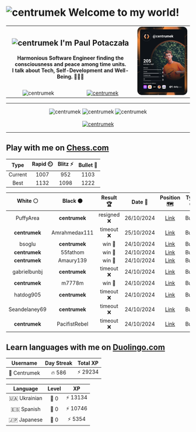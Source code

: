<h1>
  <img
    src="https://emojis.slackmojis.com/emojis/images/1531849430/4246/blob-sunglasses.gif"
    width="30"
    alt="centrumek"
  />
  Welcome to my world!
</h1>

<table>
  <tbody>
    <tr>
      <td align="center" width="70%" colspan="2">
        <h2>
          <img
            src="https://raw.githubusercontent.com/MartinHeinz/MartinHeinz/master/wave.gif"
            width="30px"
            alt="centrumek"
          />
          I'm Paul Potaczała
        </h2>
        <h4>
          Harmonious Software Engineer finding the consciousness and peace among time units.
          <br/>
          I talk about Tech, Self-Development and Well-Being. 🌿🧘🚀
        </h4>
      </td>
      <td width="30%" rowspan="2">
        <a href="https://app.daily.dev/centrumek">
          <img
            src="./devcard.svg"
            alt="centrumek"
          />
        </a>
      </td>
    </tr>
    <tr align="center">
      <td>
        <img
          src="https://komarev.com/ghpvc/?username=centrumek&label=visitors&color=0e75b6&style=flat"
          alt="centrumek"
        >
      </td>
      <td>
        <a href="https://stackoverflow.com/users/14496012/centrumek">
          <img
            src="https://stackoverflow.com/users/flair/14496012.png?theme=dark"
            alt="centrumek"
          >
        </a>
      </td>
    </tr>
  </tbody>
</table>

---
<div align="center">
  <img 
    src="https://github-readme-stats.vercel.app/api?username=centrumek&show_icons=true&count_private=true&theme=dark&hide_border=true&hide=issues,contribs&bg_color=00000000"
    alt="centrumek"
  />
  <img
    src="https://github-readme-stats.vercel.app/api/top-langs/?username=centrumek&layout=compact&hide_border=true&theme=dark&bg_color=00000000&langs_count=6&exclude_repo=air-statistic-app"
    alt="centrumek"
  />
  <img 
    src="https://github-readme-streak-stats.herokuapp.com?user=centrumek&theme=dark&hide_border=true&background=FFFFFF00"
    alt="centrumek"
  />
  <br/>
  <br/>
  <a href="https://www.buymeacoffee.com/centrumek">
    <img
      src="https://cdn.buymeacoffee.com/buttons/v2/default-orange.png"
      height="50"
      width="210"
      alt="centrumek"
    />
  </a>
</div>

---

## Play with me on [Chess.com](https://www.chess.com/member/centrumek)

<div align="center">
<!--START_SECTION:chessStats-->
<!-- Automatically generated with https://github.com/Balastrong/chess-stats-action -->

| Type | Rapid ⏲️ | Blitz ⚡ | Bullet 🔫 |
|:---:|:---:|:---:|:---:|
| Current | 1007 | 952 | 1103 |
| Best | 1132 | 1098 | 1222 |

| White ⚪ | Black ⚫ | Result 🏆 | Date 📅 | Position 🗺️ | Type 🕕 |
|:---:|:---:|:---:|:---:|:---:|:---:|
| PuffyArea | **centrumek** | resigned ❌ | 26/10/2024 | <a href="http://www.ee.unb.ca/cgi-bin/tervo/fen.pl?select=4k3/p7/7p/1p3p2/8/2P4P/P1R2PP1/6K1 b - -">Link</a> | Bullet |
| **centrumek** | Amrahmedax111 | timeout ❌ | 25/10/2024 | <a href="http://www.ee.unb.ca/cgi-bin/tervo/fen.pl?select=6r1/1bp1k1P1/1p4B1/pPpP3R/2Pb2P1/8/5r2/1K1R4 w - -">Link</a> | Bullet |
| bsoglu | **centrumek** | win 🥇 | 24/10/2024 | <a href="http://www.ee.unb.ca/cgi-bin/tervo/fen.pl?select=8/p6P/8/8/2k3K1/8/PPp5/8 w - -">Link</a> | Bullet |
| **centrumek** | 55fathom | win 🥇 | 24/10/2024 | <a href="http://www.ee.unb.ca/cgi-bin/tervo/fen.pl?select=8/pp3pp1/4p3/1k1p4/3P1P2/4BKb1/1PR3Pr/8 b - -">Link</a> | Bullet |
| **centrumek** | Amaury139 | win 🥇 | 24/10/2024 | <a href="http://www.ee.unb.ca/cgi-bin/tervo/fen.pl?select=8/4R3/8/5k2/P7/2K5/1P5r/8 b - -">Link</a> | Bullet |
| gabrielbunbj | **centrumek** | timeout ❌ | 24/10/2024 | <a href="http://www.ee.unb.ca/cgi-bin/tervo/fen.pl?select=r5k1/6pp/2p5/p1NpP3/1p3PP1/1P6/P1PK3P/R4R2 b - -">Link</a> | Bullet |
| **centrumek** | m7778m | win 🥇 | 24/10/2024 | <a href="http://www.ee.unb.ca/cgi-bin/tervo/fen.pl?select=Q1k1r3/2prb1pp/2ppq3/6p1/2P2P2/4P2P/PP6/R1B1K2R b K -">Link</a> | Bullet |
| hatdog905 | **centrumek** | timeout ❌ | 24/10/2024 | <a href="http://www.ee.unb.ca/cgi-bin/tervo/fen.pl?select=5k2/8/3r2pp/1p6/3p4/3K4/PPP3PP/8 b - -">Link</a> | Bullet |
| Seandelaney69 | **centrumek** | timeout ❌ | 24/10/2024 | <a href="http://www.ee.unb.ca/cgi-bin/tervo/fen.pl?select=8/pp6/8/8/2P5/1P1K2k1/P7/8 b - -">Link</a> | Bullet |
| **centrumek** | PacifistRebel | timeout ❌ | 24/10/2024 | <a href="http://www.ee.unb.ca/cgi-bin/tervo/fen.pl?select=2Q5/8/3k4/8/3K4/5p2/8/8 w - -">Link</a> | Bullet |

<!--END_SECTION:chessStats-->
</div>

## Learn languages with me on [Duolingo.com](https://www.duolingo.com/profile/Centrumek)

<div align="center">
<!--START_SECTION:duolingoStats-->
<!-- Automatically generated with https://github.com/centrumek/duolingo-readme-stats-->

| Username | Day Streak | Total XP |
|:---:|:---:|:---:|
| 👤 Centrumek | 🔥 586 | ⚡ 29234 |

| Language | Level | XP |
|:---:|:---:|:---:|
| 🇺🇦 Ukrainian | 👑 0 | ⚡ 13134 |
| 🇪🇸 Spanish | 👑 0 | ⚡ 10746 |
| 🇯🇵 Japanese | 👑 0 | ⚡ 5354 |

<!--END_SECTION:duolingoStats-->
</div>
<!--
**centrumek/centrumek** is a ✨ _special_ ✨ repository because its `README.md` (this file) appears on your GitHub profile.

Here are some ideas to get you started:

- 🔭 I’m currently working on ...
- 🌱 I’m currently learning ...
- 👯 I’m looking to collaborate on ...
- 🤔 I’m looking for help with ...
- 💬 Ask me about ...
- 📫 How to reach me: ...
- 😄 Pronouns: ...
- ⚡ Fun fact: ...
-->
